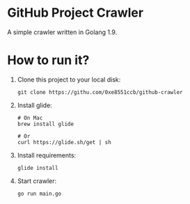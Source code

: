 GitHub Project Crawler
==========================

A simple crawler written in Golang 1.9.


# How to run it?

1. Clone this project to your local disk:

    ```
    git clone https://githu.com/0xe8551ccb/github-crawler
    ```

2. Install glide:

    ```
    # On Mac
    brew install glide

    # Or
    curl https://glide.sh/get | sh
    ```

3. Install requirements:

    ```
    glide install
    ```

4. Start crawler:

    ```
    go run main.go
    ```